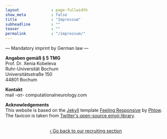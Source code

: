 ```yaml
---
layout              : page-fullwidth
show_meta           : false
title               : "Impressum"
subheadline         : ""
teaser              : ""
permalink           : "/impressum/"
---
```

— Mandatory imprint by German law —

<b>Angaben gemäß § 5 TMG</b><br>
Prof. Dr. Xenia Kobeleva<br>
Ruhr-Universität Bochum<br>
Universitätsstraße 150<br>
44801 Bochum

<b>Kontakt</b><br>
mail -ατ- computationalneurology.com

<b>Acknowledgements</b><br>
This website is based on the <a href="https://jekyllrb.com/">Jekyll</a> template <a href="https://github.com/Phlow/feeling-responsive/">Feeling Responsive</a> by <a href="https://phlow.de/">Phlow</a>. <br>
The favicon is taken from <a href="https://twemoji.twitter.com/">Twitter's open-source emoji library</a>.

<br>

<div style="text-align: center;">
<a class="radius button small" href="{{ site.url }}{{ site.baseurl }}/join-our-team/">‹ Go back to our recruiting section</a>
</div>

<br><br>
